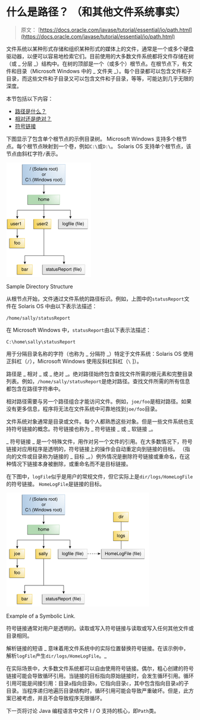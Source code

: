 # 什么是路径？ （和其他文件系统事实）

> 原文： [https://docs.oracle.com/javase/tutorial/essential/io/path.html](https://docs.oracle.com/javase/tutorial/essential/io/path.html)

文件系统以某种形式存储和组织某种形式的媒体上的文件，通常是一个或多个硬盘驱动器，以便可以容易地检索它们。目前使用的大多数文件系统都将文件存储在树（或 _ 分层 _）结构中。在树的顶部是一个（或多个）根节点。在根节点下，有文件和目录（Microsoft Windows 中的 _ 文件夹 _）。每个目录都可以包含文件和子目录，而这些文件和子目录又可以包含文件和子目录，等等，可能达到几乎无限的深度。

本节包括以下内容：

*   [路径是什么？](#path)
*   [相对还是绝对？](#relative)
*   [符号链接](#symlink)

下图显示了包含单个根节点的示例目录树。 Microsoft Windows 支持多个根节点。每个根节点映射到一个卷，例如`C:\`或`D:\`。 Solaris OS 支持单个根节点，该节点由斜杠字符`/`表示。

![Sample directory structure](img/b97c412825f946c5ba10ec251357ac38.jpg)

Sample Directory Structure



从根节点开始，文件通过文件系统的路径标识。例如，上图中的`statusReport`文件在 Solaris OS 中由以下表示法描述：

```
/home/sally/statusReport

```

在 Microsoft Windows 中，`statusReport`由以下表示法描述：

```
C:\home\sally\statusReport

```

用于分隔目录名称的字符（也称为 _ 分隔符 _）特定于文件系统：Solaris OS 使用正斜杠（`/`），Microsoft Windows 使用反斜杠斜杠（`\` ]）。

路径是 _ 相对 _ 或 _ 绝对 _。绝对路径始终包含查找文件所需的根元素和完整目录列表。例如，`/home/sally/statusReport`是绝对路径。查找文件所需的所有信息都包含在路径字符串中。

相对路径需要与另一个路径组合才能访问文件。例如，`joe/foo`是相对路径。如果没有更多信息，程序将无法在文件系统中可靠地找到`joe/foo`目录。

文件系统对象通常是目录或文件。每个人都熟悉这些对象。但是一些文件系统也支持符号链接的概念。符号链接也称为 _ 符号链接 _ 或 _ 软链接 _。

_ 符号链接 _ 是一个特殊文件，用作对另一个文件的引用。在大多数情况下，符号链接对应用程序是透明的，符号链接上的操作会自动重定向到链接的目标。 （指向的文件或目录称为链接的 _ 目标 _。）例外情况是删除符号链接或重命名，在这种情况下链接本身被删除，或重命名而不是目标链接。

在下图中，`logFile`似乎是用户的常规文件，但它实际上是`dir/logs/HomeLogFile`的符号链接。 `HomeLogFile`是链接的目标。

![Sample symbolic link](img/7c21521b1b85e28bad8729d6d54af38a.jpg)

Example of a Symbolic Link.



符号链接通常对用户是透明的。读取或写入符号链接与读取或写入任何其他文件或目录相同。

解析链接的短语 _ 意味着用文件系统中的实际位置替换符号链接。在该示例中，解析`logFile`产生`dir/logs/HomeLogFile`。_

在实际场景中，大多数文件系统都可以自由使用符号链接。偶尔，粗心创建的符号链接可能会导致循环引用。当链接的目标指向原始链接时，会发生循环引用。循环引用可能是间接引用：目录`a`指向目录`b`，它指向目录`c`，其中包含指向目录`a`的子目录。当程序递归地遍历目录结构时，循环引用可能会导致严重破坏。但是，此方案已被考虑，并且不会导致程序无限循环。

下一页将讨论 Java 编程语言中文件 I / O 支持的核心，即`Path`类。